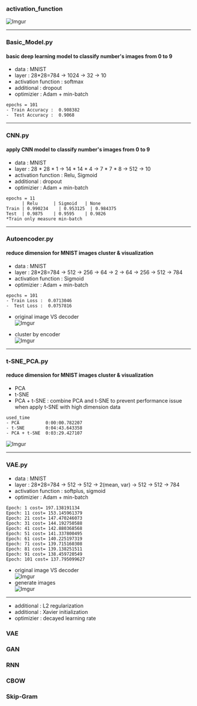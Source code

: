 ### activation_function
![Imgur](http://i.imgur.com/qh2ERFy.png)


--- 
### Basic_Model.py
#### basic deep learning model to classify number's images from 0 to 9
- data  : MNIST
- layer : 28*28=784 -> 1024 -> 32 -> 10
- activation function : softmax
- additional : dropout
- optimizier : Adam + min-batch
```
epochs = 101
- Train Accuracy :  0.908382
-  Test Accuracy :  0.9068
```

---
### CNN.py
#### apply CNN model to classify number's images from 0 to 9
- data  : MNIST
- layer : 28 * 28 * 1 -> 14 * 14 * 4 -> 7 * 7 * 8 -> 512 -> 10
- activation function : Relu, Sigmoid
- additional : dropout
- optimizier : Adam + min-batch
```
epochs = 11
      | Relu	  | Sigmoid   | None
Train | 0.990234    | 0.953125  | 0.984375
Test  | 0.9875	  | 0.9595    | 0.9826
*Train only measure min-batch
```

--- 
### Autoencoder.py
#### reduce dimension for MNIST images cluster & visualization
- data  : MNIST
- layer : 28*28=784 -> 512 -> 256 -> 64 -> 2 -> 64 -> 256 -> 512 -> 784
- activation function : Sigmoid
- optimizier : Adam + min-batch
```
epochs = 101
- Train Loss :  0.0713046
-  Test Loss :  0.0757816
```
- original image VS decoder<br>
![Imgur](http://i.imgur.com/sleJQZK.png)

- cluster by encoder<br>
![Imgur](http://i.imgur.com/KQih2JE.png)

---
### t-SNE_PCA.py
#### reduce dimension for MNIST images cluster & visualization
- PCA
- t-SNE
- PCA + t-SNE : combine PCA and t-SNE to prevent performance issue when apply t-SNE with high dimension data
```
used_time
- PCA          0:00:00.782207
- t-SNE        0:04:43.643358
- PCA + t-SNE  0:03:29.427107
```
![Imgur](http://i.imgur.com/4yDlTsF.png)

---
### VAE.py
#### 
- data  : MNIST
- layer : 28*28=784 -> 512 -> 512 -> 2(mean, var) -> 512 -> 512 -> 784
- activation function : softplus, sigmoid
- optimizier : Adam + min-batch
```
Epoch: 1 cost= 197.138191134
Epoch: 11 cost= 153.145961379
Epoch: 21 cost= 147.470246073
Epoch: 31 cost= 144.192750588
Epoch: 41 cost= 142.880368568
Epoch: 51 cost= 141.337800495
Epoch: 61 cost= 140.225197319
Epoch: 71 cost= 139.715160308
Epoch: 81 cost= 139.138251511
Epoch: 91 cost= 138.459720549
Epoch: 101 cost= 137.795099627
```
- original image VS decoder<br>
![Imgur](http://i.imgur.com/tZLb76r.png)
- generate images<br>
![Imgur](http://i.imgur.com/pctUmsS.png)


---

- additional : L2 regularization
- additional : Xavier initialization
- optimizier : decayed learning rate



### VAE
### GAN
### RNN
### CBOW
### Skip-Gram